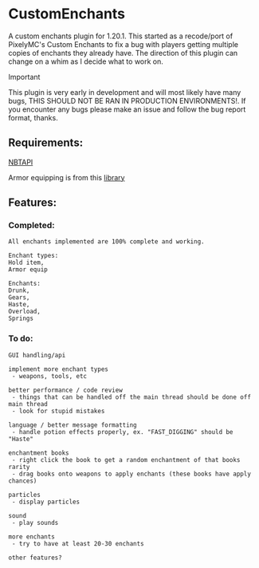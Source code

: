 # CustomEnchants
A custom enchants plugin for 1.20.1. This started as a recode/port of PixelyMC's Custom Enchants to fix a bug with players getting multiple copies of enchants they already have. The direction of this plugin can change on a whim as I decide what to work on.

> [!IMPORTANT]
> This plugin is very early in development and will most likely have many bugs, THIS SHOULD NOT BE RAN IN PRODUCTION ENVIRONMENTS!. If you encounter any bugs please make an issue and follow the bug report format, thanks.

## Requirements:
[NBTAPI](https://www.spigotmc.org/resources/nbt-api.7939/)

Armor equipping is from this [library](https://www.spigotmc.org/threads/arnuhs-armorequipevent.545188/)

## Features:

### Completed:
```
All enchants implemented are 100% complete and working.

Enchant types:
Hold item,
Armor equip

Enchants:
Drunk,
Gears,
Haste,
Overload,
Springs
```

### To do:
```
GUI handling/api

implement more enchant types
 - weapons, tools, etc

better performance / code review
 - things that can be handled off the main thread should be done off main thread
 - look for stupid mistakes

language / better message formatting
 - handle potion effects properly, ex. "FAST_DIGGING" should be "Haste"

enchantment books
 - right click the book to get a random enchantment of that books rarity
 - drag books onto weapons to apply enchants (these books have apply chances)

particles
 - display particles

sound
 - play sounds

more enchants 
 - try to have at least 20-30 enchants

other features?
```
